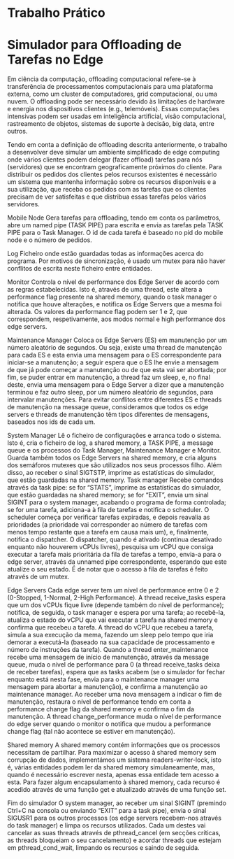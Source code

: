 # Trabalho Prático
# Simulador para Offloading de Tarefas no Edge

Em ciência da computação, offloading computacional refere-se à transferência de processamentos computacionais para uma plataforma externa, como um cluster de computadores, grid computacional, ou uma nuvem. O offloading pode ser necessário devido às limitações de hardware e energia nos dispositivos clientes (e.g., telemóveis). Essas computações intensivas podem ser usadas em inteligência artificial, visão computacional, rastreamento de objetos, sistemas de suporte à decisão, big data, entre outros.

Tendo em conta a definição de offloading descrita anteriormente, o trabalho a desenvolver deve simular um ambiente simplificado de edge computing onde vários clientes podem delegar (fazer offload) tarefas para nós (servidores) que se encontram geograficamente próximos do cliente. Para distribuir os pedidos dos clientes pelos recursos existentes é necessário um sistema que mantenha informação sobre os recursos disponíveis e a sua utilização, que receba os pedidos com as tarefas que os clientes precisam de ver satisfeitas e que distribua essas tarefas pelos vários servidores.

Mobile Node
	Gera tarefas para offloading, tendo em conta os parâmetros, abre um named pipe (TASK PIPE) para escrita e envia as tarefas pela TASK PIPE para o Task Manager. O id de cada tarefa é baseado no pid do mobile node e o número de pedidos.

 Log
	Ficheiro onde estão guardadas todas as informações acerca do programa. Por motivos de sincronização, é usado um mutex para não haver conflitos de escrita neste ficheiro entre entidades.

Monitor
		Controla o nível de performance dos Edge Server de acordo com as regras estabelecidas. Isto é, através de uma thread, este altera a performance flag presente na shared memory, quando o task manager o notifica que houve alterações, e notifica os Edge Servers que a mesma foi alterada. Os valores da performance flag podem ser 1 e 2, que correspondem, respetivamente, aos modos normal e high performance dos edge servers.

Maintenance Manager
	Coloca os Edge Servers (ES) em manutenção por um número aleatório de segundos. Ou seja, existe uma thread de manutenção para cada ES e esta envia uma mensagem para o ES correspondente para iniciar-se a manutenção; a seguir espera que o ES lhe envie a mensagem de que já pode começar a manutenção ou de que esta vai ser abortada; por fim, se puder entrar em manutenção, a thread faz um sleep, e, no final deste, envia uma mensagem para o Edge Server a dizer que a manutenção terminou e faz outro sleep, por um número aleatório de segundos, para intervalar manutenções. Para evitar conflitos entre diferentes ES e threads de manutenção na message queue, consideramos que todos os edge servers e threads de manutenção têm tipos diferentes de mensagens, baseados nos ids de cada um.

System Manager
	Lê o ficheiro de configurações e arranca todo o sistema. Isto é, cria o ficheiro de log, a shared memory, a TASK PIPE, a message queue e os processos do Task Manager, Maintenance Manager e Monitor. Guarda também todos os Edge Servers na shared memory, e cria alguns dos semáforos mutexes que são utilizados nos seus processos filho. Além disso, ao receber o sinal SIGTSTP, imprime as estatísticas do simulador, que estão guardadas na shared memory.
Task manager
Recebe comandos através da task pipe: se for “STATS”, imprime as estatísticas do simulador, que estão guardadas na shared memory; se for “EXIT”, envia um sinal SIGINT para o system manager, acabando o programa de forma controlada; se for uma tarefa, adiciona-a à fila de tarefas e notifica o scheduler. O scheduler começa por verificar tarefas expiradas, e depois reavalia as prioridades (a prioridade vai corresponder ao número de tarefas com menos tempo restante que a tarefa em causa mais um), e, finalmente, notifica o dispatcher. O dispatcher, quando é ativado (continua desativado enquanto não houverem vCPUs livres), pesquisa um vCPU que consiga executar a tarefa mais prioritária da fila de tarefas a tempo, envia-a para o edge server, através da unnamed pipe correspondente, esperando que este atualize o seu estado. É de notar que o acesso à fila de tarefas é feito através de um mutex.

Edge Servers
	Cada edge server tem um nível de performance entre 0 e 2 (0-Stopped, 1-Normal, 2-High Performance). A thread receive_tasks espera que um dos vCPUs fique livre (depende também do nível de performance); notifica, de seguida, o task manager e espera por uma tarefa; ao recebê-la, atualiza o estado do vCPU que vai executar a tarefa na shared memory e confirma que recebeu a tarefa. A thread do vCPU que recebeu a tarefa, simula a sua execução da mema, fazendo um sleep pelo tempo que iria demorar a executá-la (baseado na sua capacidade de processamento e número de instruções da tarefa). Quando a thread enter_maintenance recebe uma mensagem de início de manutenção, através da message queue, muda o nível de performance para 0 (a thread receive_tasks deixa de receber tarefas), espera que as tasks acabem (se o simulador for fechar enquanto está nesta fase, envia para o maintenance manager uma mensagem para abortar a manutenção), e confirma a manutenção ao maintenance manager. Ao receber uma nova mensagem a indicar o fim de manutenção, restaura o nível de performance tendo em conta a performance change flag da shared memory e confirma o fim da manutenção. A thread change_performance muda o nível de performance do edge server quando o monitor o notifica que mudou a performance change flag (tal não acontece se estiver em manutenção).

Shared memory
	A shared memory contém informações que os processos necessitam de partilhar. Para maximizar o acesso à shared memory sem corrupção de dados, implementámos um sistema readers-writer-lock, isto é, várias entidades podem ler da shared memory simulaneamente, mas, quando é necessário escrever nesta, apenas essa entidade tem acesso a esta. Para fazer algum encapsulamento à shared memory, cada recurso é acedido através de uma função get e atualizado através de uma função set.

Fim do simulador
O system manager, ao receber um sinal SIGINT (premindo Ctrl+C na consola ou enviando “EXIT” para a task pipe), envia o sinal SIGUSR1 para os outros processos (os edge servers recebem-nos através do task manager) e limpa os recursos utilizados. Cada um destes vai cancelar as suas threads através de pthread_cancel (em secções críticas, as threads bloqueiam o seu cancelamento) e acordar threads que estejam em pthread_cond_wait, limpando os recursos e saindo de seguida.
